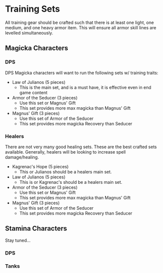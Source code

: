 # Training Sets
All training gear should be crafted such that there is at least one light, one medium, and one heavy armor item.  This
will ensure all armor skill lines are levelled simultaneously.

## Magicka Characters

### DPS
DPS Magicka characters will want to run the following sets w/ training traits:
- Law of Julianos (5 pieces)
    - This is the main set, and is a must have, it is effective even in end game content
- Armor of the Seducer (3 pieces)
    - Use this set or Magnus' Gift
    - This set provides more max magicka than Magnus' Gift
- Magnus' Gift  (3 pieces)
    - Use this set of Armor of the Seducer
    - This set provides more magicka Recovery than Seducer

### Healers
There are not very many good healing sets.  These are the best crafted sets available.  Generally, healers will be
looking to increase spell damage/healing.
- Kagrenac's Hope (5 pieces)
    - This or Julianos should be a healers main set.
- Law of Julianos (5 pieces)
    - This is or Kagrenac's should be a healers main set.
- Armor of the Seducer (3 pieces)
    - Use this set or Magnus' Gift
    - This set provides more max magicka than Magnus' Gift
- Magnus' Gift  (3 pieces)
    - Use this set of Armor of the Seducer
    - This set provides more magicka Recovery than Seducer

## Stamina Characters
Stay tuned...

### DPS

### Tanks
